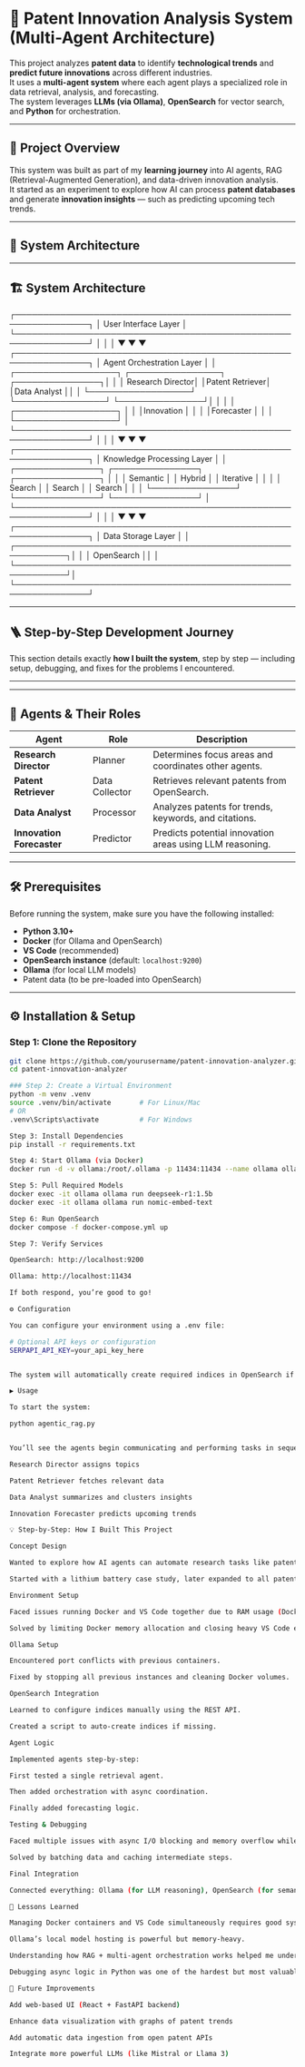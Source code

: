 # 🧠 Patent Innovation Analysis System (Multi-Agent Architecture)

This project analyzes **patent data** to identify **technological trends** and **predict future innovations** across different industries.  
It uses a **multi-agent system** where each agent plays a specialized role in data retrieval, analysis, and forecasting.  
The system leverages **LLMs (via Ollama)**, **OpenSearch** for vector search, and **Python** for orchestration.

---

## 🚀 Project Overview

This system was built as part of my **learning journey** into AI agents, RAG (Retrieval-Augmented Generation), and data-driven innovation analysis.  
It started as an experiment to explore how AI can process **patent databases** and generate **innovation insights** — such as predicting upcoming tech trends.

---

## 🧩 System Architecture


---

## 🏗️ System Architecture

┌───────────────────────────────────────────────────────────────┐
│ User Interface Layer │
└───────────────────────────────────────────────────────────────┘
│ │ │
▼ ▼ ▼
┌───────────────────────────────────────────────────────────────┐
│ Agent Orchestration Layer │
│ ┌──────────────────┐ ┌────────────────┐ ┌───────────────┐│
│ │ Research Director│ │Patent Retriever│ │Data Analyst ││
│ └──────────────────┘ └────────────────┘ └───────────────┘│
│ │
│ ┌──────────────────┐ │
│ │Innovation │ │
│ │Forecaster │ │
│ └──────────────────┘ │
└───────────────────────────────────────────────────────────────┘
│ │ │
▼ ▼ ▼
┌───────────────────────────────────────────────────────────────┐
│ Knowledge Processing Layer │
│ ┌───────────────┐ ┌───────────────┐ ┌───────────────┐ │
│ │ Semantic │ │ Hybrid │ │ Iterative │ │
│ │ Search │ │ Search │ │ Search │ │
│ └───────────────┘ └───────────────┘ └───────────────┘ │
└───────────────────────────────────────────────────────────────┘
│ │ │
▼ ▼ ▼
┌───────────────────────────────────────────────────────────────┐
│ Data Storage Layer │
│ ┌───────────────────────────────────────────────────────────┐│
│ │ OpenSearch ││
│ └───────────────────────────────────────────────────────────┘│
└───────────────────────────────────────────────────────────────┘

---

## 🪜 Step-by-Step Development Journey

This section details exactly **how I built the system**, step by step — including setup, debugging, and fixes for the problems I encountered.

---


---

## 🧠 Agents & Their Roles

| Agent | Role | Description |
|-------|------|--------------|
| **Research Director** | Planner | Determines focus areas and coordinates other agents. |
| **Patent Retriever** | Data Collector | Retrieves relevant patents from OpenSearch. |
| **Data Analyst** | Processor | Analyzes patents for trends, keywords, and citations. |
| **Innovation Forecaster** | Predictor | Predicts potential innovation areas using LLM reasoning. |

---

## 🛠️ Prerequisites

Before running the system, make sure you have the following installed:

- **Python 3.10+**
- **Docker** (for Ollama and OpenSearch)
- **VS Code** (recommended)
- **OpenSearch instance** (default: `localhost:9200`)
- **Ollama** (for local LLM models)
- Patent data (to be pre-loaded into OpenSearch)

---

## ⚙️ Installation & Setup

### Step 1: Clone the Repository
```bash
git clone https://github.com/yourusername/patent-innovation-analyzer.git
cd patent-innovation-analyzer

### Step 2: Create a Virtual Environment
python -m venv .venv
source .venv/bin/activate       # For Linux/Mac
# OR
.venv\Scripts\activate          # For Windows

Step 3: Install Dependencies
pip install -r requirements.txt

Step 4: Start Ollama (via Docker)
docker run -d -v ollama:/root/.ollama -p 11434:11434 --name ollama ollama/ollama

Step 5: Pull Required Models
docker exec -it ollama ollama run deepseek-r1:1.5b
docker exec -it ollama ollama run nomic-embed-text

Step 6: Run OpenSearch
docker compose -f docker-compose.yml up

Step 7: Verify Services

OpenSearch: http://localhost:9200

Ollama: http://localhost:11434

If both respond, you’re good to go!

⚙️ Configuration

You can configure your environment using a .env file:

# Optional API keys or configuration
SERPAPI_API_KEY=your_api_key_here


The system will automatically create required indices in OpenSearch if they don’t exist.

▶️ Usage

To start the system:

python agentic_rag.py


You’ll see the agents begin communicating and performing tasks in sequence:

Research Director assigns topics

Patent Retriever fetches relevant data

Data Analyst summarizes and clusters insights

Innovation Forecaster predicts upcoming trends

💡 Step-by-Step: How I Built This Project

Concept Design

Wanted to explore how AI agents can automate research tasks like patent mining.

Started with a lithium battery case study, later expanded to all patents.

Environment Setup

Faced issues running Docker and VS Code together due to RAM usage (Docker engine consumed ~3–4GB).

Solved by limiting Docker memory allocation and closing heavy VS Code extensions.

Ollama Setup

Encountered port conflicts with previous containers.

Fixed by stopping all previous instances and cleaning Docker volumes.

OpenSearch Integration

Learned to configure indices manually using the REST API.

Created a script to auto-create indices if missing.

Agent Logic

Implemented agents step-by-step:

First tested a single retrieval agent.

Then added orchestration with async coordination.

Finally added forecasting logic.

Testing & Debugging

Faced multiple issues with async I/O blocking and memory overflow while embedding large patent texts.

Solved by batching data and caching intermediate steps.

Final Integration

Connected everything: Ollama (for LLM reasoning), OpenSearch (for semantic search), and Python orchestrator.

🧠 Lessons Learned

Managing Docker containers and VS Code simultaneously requires good system memory (8GB+ recommended).

Ollama’s local model hosting is powerful but memory-heavy.

Understanding how RAG + multi-agent orchestration works helped me understand advanced AI pipelines.

Debugging async logic in Python was one of the hardest but most valuable parts of this project.

🧩 Future Improvements

Add web-based UI (React + FastAPI backend)

Enhance data visualization with graphs of patent trends

Add automatic data ingestion from open patent APIs

Integrate more powerful LLMs (like Mistral or Llama 3)


